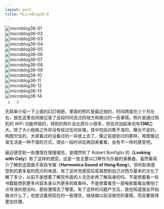 ```yaml
---
layout: post
title: MicroBlog36.0
---
```


<div id="carousel" class="carousel slide">
  <!-- Carousel items -->
  <div class="carousel-inner">
    <div class="active item">
      <img src="{{ site.url }}/assets/microblog36-01.jpg" alt="microblog36-01">
    </div>
    <div class="item">
      <img src="{{ site.url }}/assets/microblog36-02.jpg" alt="microblog36-02">
    </div>
    <div class="item">
      <img src="{{ site.url }}/assets/microblog36-03.jpg" alt="microblog36-03">
    </div>
    <div class="item">
      <img src="{{ site.url }}/assets/microblog36-04.jpg" alt="microblog36-04">
    </div>
    <div class="item">
      <img src="{{ site.url }}/assets/microblog36-05.jpg" alt="microblog36-05">
    </div>
    <div class="item">
      <img src="{{ site.url }}/assets/microblog36-06.jpg" alt="microblog36-06">
    </div>
    <div class="item">
      <img src="{{ site.url }}/assets/microblog36-07.jpg" alt="microblog36-07">
    </div>
    <div class="item">
      <img src="{{ site.url }}/assets/microblog36-08.jpg" alt="microblog36-08">
    </div>
    <div class="item">
      <img src="{{ site.url }}/assets/microblog36-09.jpg" alt="microblog36-09">
    </div>
    <div class="item">
      <img src="{{ site.url }}/assets/microblog36-10.jpg" alt="microblog36-10">
    </div>
    <div class="item">
      <img src="{{ site.url }}/assets/microblog36-11.jpg" alt="microblog36-11">
    </div>
    <div class="item">
      <img src="{{ site.url }}/assets/microblog36-12.jpg" alt="microblog36-12">
    </div>
    <div class="item">
      <img src="{{ site.url }}/assets/microblog36-13.jpg" alt="microblog36-13">
    </div>
    <div class="item">
      <img src="{{ site.url }}/assets/microblog36-14.jpg" alt="microblog36-14">
    </div>
  </div>
  <!-- Carousel nav -->
  <a class="carousel-control left" href="#carousel" data-slide="prev" style="margin:10px">&lsaquo;</a>
  <a class="carousel-control right" href="#carousel" data-slide="next" style="margin:10px">&rsaquo;</a>
</div>

先简单介绍一下上面的幻灯相册，里面的照片是最近拍的，时间跨度在三个月左右，放在这里也间接记录了这段时间去过的地方和做过的一些事情。照片是通过相机的 WiFi 功能传输的，得到的照片会比原片小很多，但总共加起来也有**13M**之大。除了大小规格之外并没有经过任何处理，其中包括对焦不准的，曝光不足的，构图欠佳的，大家看过的没看过的一并放上去了，像之前提到过的那样，用图像记录生活是一种不错的方式，很长一段时间后再回来看看，会有不一样的感受吧。

最近感受到一些激情在慢慢褪去，是偶然听了 Robert Bonfiglio 的《**Looking with Cely**》有了这样的感受。这是一首主要以口琴作为乐器的演奏曲，虽然看简介了解到这首曲子来自专辑《**Harmonica Sound of Hong Kong**》，但听起来感受到的更多是的西方的味道，有了这听觉感受后容易想到自己对西方基本的文化了解了多少，以前不是想着了解完外面的人文历史再了解自身的吗，不是想着看一些书籍能想到更多内容本身以外更多的故事吗，不是想着看完一部电影能看出哪怕丁点导演的想法吗，那些激情去了哪里。有了这样的问题产生后，我也知道我会开始做点什么了，也尝试着用现在的一些理念，继续做以前没做完的事情，而且要做得更加优雅。
